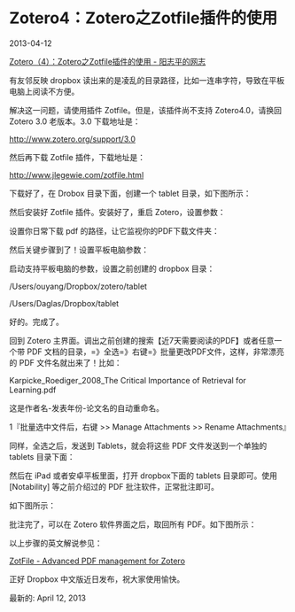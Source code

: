 # Zotero4：Zotero之Zotfile插件的使用

2013-04-12

[Zotero（4）：Zotero之Zotfile插件的使用 - 阳志平的网志](https://www.yangzhiping.com/tech/zotero4.html)

有友邻反映 dropbox 读出来的是凌乱的目录路径，比如一连串字符，导致在平板电脑上阅读不方便。

解决这一问题，请使用插件 Zotfile。但是，该插件尚不支持 Zotero4.0，请换回 Zotero 3.0 老版本。3.0 下载地址是：

http://www.zotero.org/support/3.0

然后再下载 Zotfile 插件，下载地址是：

http://www.jlegewie.com/zotfile.html

下载好了，在 Drobox 目录下面，创建一个 tablet 目录，如下图所示：

然后安装好 Zotfile 插件。安装好了，重启 Zotero，设置参数：

设置你日常下载 pdf 的路径，让它监视你的PDF下载文件夹：

然后关键步骤到了！设置平板电脑参数：

启动支持平板电脑的参数，设置之前创建的 dropbox 目录：

/Users/ouyang/Dropbox/zotero/tablet

/Users/Daglas/Dropbox/tablet

好的。完成了。

回到 Zotero 主界面。调出之前创建的搜索【近7天需要阅读的PDF】或者任意一个带 PDF 文档的目录，=》全选=》右键=》批量更改PDF文件，这样，非常漂亮的 PDF 文件名就出来了！比如：

Karpicke_Roediger_2008_The Critical Importance of Retrieval for Learning.pdf

这是作者名-发表年份-论文名的自动重命名。

1『批量选中文件后，右键 >> Manage Attachments >> Rename Attachments』

同样，全选之后，发送到 Tablets，就会将这些 PDF 文件发送到一个单独的 tablets 目录下面：

然后在 iPad 或者安卓平板里面，打开 dropbox下面的 tablets 目录即可。使用 [Notability] 等之前介绍过的 PDF 批注软件，正常批注即可。

如下图所示：

批注完了，可以在 Zotero 软件界面之后，取回所有 PDF。如下图所示：

以上步骤的英文解说参见：

[ZotFile - Advanced PDF management for Zotero](http://zotfile.com/)

正好 Dropbox 中文版近日发布，祝大家使用愉快。

最新的: April 12, 2013
